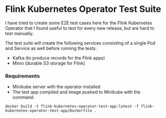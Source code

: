 # Flink Kubernetes Operator Test Suite

I have tried to create some E2E test cases here for the Flink Kubernetes Operator that I found useful to test for every new release, but are hard to test manually.

The test suite will create the following services consisting of a single Pod and Service as well before running the tests:
- Kafka (to produce records for the Flink apps)
- Minio (durable S3 storage for Flink)

### Requirements
- Minikube server with the operator installed
- The test app compiled and image pushed to Minikube with the command:
```shell
docker build -t flink-kubernetes-operator-test-app:latest -f flink-kubernetes-operator-test-app/Dockerfile .
```